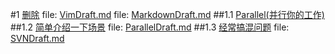 #1 [删除](VimDraft.md#anchor_0)
file: [VimDraft.md](VimDraft.md)
file: [MarkdownDraft.md](MarkdownDraft.md)
##1.1 [Parallel(并行你的工作)](ParallelDraft.md#anchor_0)
##1.2 [ 简单介绍一下场景](ParallelDraft.md#anchor_1)
file: [ParallelDraft.md](ParallelDraft.md)
##1.3 [经常搞混问题](SVNDraft.md#anchor_0)
file: [SVNDraft.md](SVNDraft.md)
